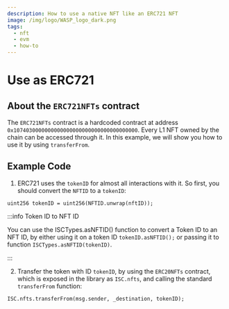 ```yaml
---
description: How to use a native NFT like an ERC721 NFT
image: /img/logo/WASP_logo_dark.png
tags:
  - nft
  - evm
  - how-to
---
```


# Use as ERC721

## About the `ERC721NFTs` contract

The `ERC721NFTs` contract is a hardcoded contract at address `0x1074030000000000000000000000000000000000`. Every L1 NFT owned by the chain can be accessed through it. In this example, we will show you how to use it by using `transferFrom`.

## Example Code

1. ERC721 uses the `tokenID` for almost all interactions with it. So first, you should convert the `NFTID` to a `tokenID`:

```solidity
uint256 tokenID = uint256(NFTID.unwrap(nftID));
```

:::info Token ID to NFT ID

You can use the ISCTypes.asNFTID() function to convert a Token ID to an NFT ID, by either using it on a token ID `tokenID.asNFTID();` or passing it to function `ISCTypes.asNFTID(tokenID)`.

:::

2. Transfer the token with ID `tokenID`, by using the `ERC20NFTs` contract, which is exposed in the library as `ISC.nfts`, and calling the standard `transferFrom` function:

```solidity
ISC.nfts.transferFrom(msg.sender, _destination, tokenID);
```
